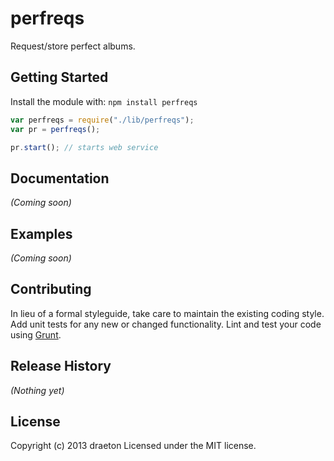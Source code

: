 # perfreqs

Request/store perfect albums.

## Getting Started
Install the module with: `npm install perfreqs`

```javascript
var perfreqs = require("./lib/perfreqs");
var pr = perfreqs();

pr.start(); // starts web service
```

## Documentation
_(Coming soon)_

## Examples
_(Coming soon)_

## Contributing
In lieu of a formal styleguide, take care to maintain the existing coding style. Add unit tests for any new or changed functionality. Lint and test your code using [Grunt](http://gruntjs.com/).

## Release History
_(Nothing yet)_

## License
Copyright (c) 2013 draeton
Licensed under the MIT license.
